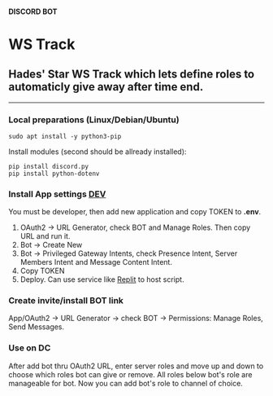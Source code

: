 #### DISCORD BOT
# WS Track
## Hades' Star WS Track which lets define roles to automaticly give away after time end.

---
### Local preparations (Linux/Debian/Ubuntu)
```
sudo apt install -y python3-pip
```
Install modules (second should be allready installed):
```
pip install discord.py
pip install python-dotenv
```

### Install App settings [DEV](https://discord.com/developers/applications)

You must be developer, then add new application and copy TOKEN to **.env**.

1. OAuth2 -> URL Generator, check BOT and Manage Roles. Then copy URL and run it.
2. Bot -> Create New
3. Bot -> Privileged Gateway Intents, check Presence Intent, Server Members Intent and Message Content Intent.
4. Copy TOKEN
5. Deploy. Can use service like [Replit](https://replit.com) to host script.

### Create invite/install BOT link
App/OAuth2 -> URL Generator -> check BOT -> Permissions: Manage Roles, Send Messages.

### Use on DC
After add bot thru OAuth2 URL, enter server roles and move up and down to choose
which roles bot can give or remove. All roles below bot's role are manageable for bot.
Now you can add bot's role to channel of choice.
